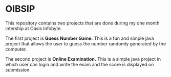# OIBSIP

This repository contains two projects that are done during my one month intership at Oasis Infobyte.

The first project is **Guess Number Game.**
This is a fun and simple java project that allows the user to guess the number randomly generated by the computer.

The second project is **Online Examination.**
This is a simple java project in which user can login and write the exam and the score is displayed on submission.
